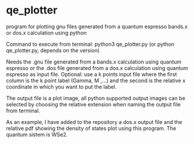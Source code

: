 # qe_plotter
program for plotting gnu files generated from a quantum espresso bands.x or dos.x calculation using python

Command to execute from terminal: python3 qe_plotter.py  (or python qe_plotter.py, depends on the version)

Needs the .gnu file generated from a bands.x calculation using quantum espresso or the .dos file generated from a dos.x calculation using quantum espresso as input file. Optional: use a k points input file where the first column is the k point label (Gamma, M ,...) and the second is the relative x coordinate in which you want to put the label.

The output file is a plot image, all python supported output images can be selected by choosing the relative extension when naming the output file from terminal.

As an example, I have added to the repository a dos.x output file and the relative pdf showing the density of states plot using this program. The quantum sistem is WSe2. 
